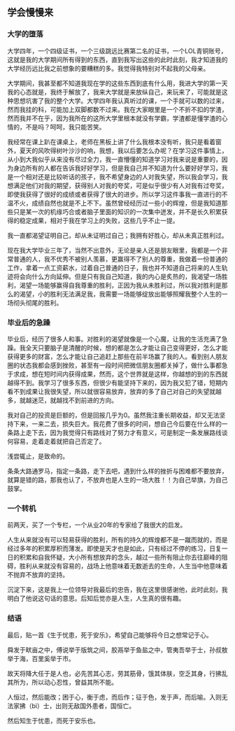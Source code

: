 ## 学会慢慢来

### 大学的堕落

大学四年，一个四级证书，一个三级跳远比赛第二名的证书，一个LOL青铜账号，这就是我的大学期间所有得到的东西，直到我写出这些的此时此刻，我才知道我的大学经历远比我之前想象的要糟糕的多。我觉得我特别对不起我的父母亲。

大学期间，我甚至都不知道我现在学的这些东西到底有什么用，我进大学的第一天我的心态就是，我终于解放了，我来大学就是来放纵自己，来玩来了，可能就是这种思想坑害了我的整个大学。大学四年我认真听过的课，一个手就可以数的过来，然而我挂的科，可能加上双脚都数不过来。我在大家眼里是一个不折不扣的学渣，然而我并不在乎，因为我所在的这所大学里根本就没有学霸，学渣都是懂学渣的心情的，不是吗？呵呵，我只能苦笑。

我经常在课上趴在课桌上，老师在黑板上讲了什么我根本没有听，我只是看着窗外，夏天的风吹得树叶沙沙的响，我想，我以后要怎么办呢？在学习这件事情上，从小到大我似乎从来没有尽过全力，我一直懵懂的知道学习对我来说是重要的，因为身边所有的人都在告诉我好好学习，但是我自己并不知道为什么要好好学习，我是一个相对还是比较听话的孩子，我不希望身边的人对我失望，所以我会学习，我想满足他们对我的期望，获得别人对我的夸奖，可是似乎很少有人对我有过夸奖，即使我获得了很好的成绩或者获得了很大的进步。所以学习这件事我一直进行的不温不火，成绩自然也就是不上不下。虽然曾经经历过一些小的辉煌，但是我知道那些只是某一次的机缘巧合或者脑子里面的知识的一次集中迸发，并不是长久积累获得的稳定成果，相对于我在学习上的失败，这些几乎不止一提。

我一直都渴望证明自己，却从未证明过自己；我拥有好胜心，却从未真正胜利过。

现在我大学毕业三年了，当然不出意外，无论是亲人还是朋友眼里，我都是一个非常普通的人，我不优秀不被别人羡慕，更赢得不了别人的尊重，我做着一份普通的工作，拿着一点工资薪水，过着自己普通的日子，我也并不知道自己将来的人生轨迹将会向什么方向延伸。但是只有我自己知道，我的内心是炙热的，我渴望一场胜利，渴望一场能够赢得自我尊重的胜利，正因为我从未胜利过，所以我对胜利是那么的渴望，小的胜利无法满足我，我需要一场能够绽放出能够照耀我整个人生的一场彻头彻尾的胜利。

### 毕业后的急躁

毕业后，经历了很多人和事。对胜利的渴望就像是一个心魔，让我的生活充满了急躁。我全天只要脑子是清醒的时候，想的都是怎么才能让自己变得更好，怎么才能获得更多的财富，怎么才能让自己追赶上那些在前半场赢了我的人。看到别人朋友圈的状态我都会感到挫败，甚至有一段时间把微信朋友圈都关掉了，做什么事都急于求成，想在短时间内获得成果，然而，这个世界就是这样，你越想的到的东西就越得不到。我学习了很多东西，但很少有能坚持下来的，因为我又犯了错，短期内看不到成果让我很失望，所以就很容易放弃，放弃的多了自己对自己的失望就越多，就越迷茫，就越找不到前进的方向。

我对自己的投资是巨额的，但是回报几乎为0。虽然我注重长期收益，却又无法坚持下来，一来二去，损失巨大。我花费了很多的时间，想自己今后要在什么样的一条路上走下去，因为我觉得只有路线对了努力才有意义，可是制定一条发展路线谈何容易，走着走着就把自己否定了。

浅尝辄止，是致命的。

条条大路通罗马，指定一条路，走下去吧，遇到什么样的挫折与困难都不要放弃，就算是错的路，那我也认了，不放弃也是人生的一场大胜！！为自己举旗，为自己鼓掌。

### 一个转机

前两天，买了一个专栏，一个从业20年的专家给了我很大的启发。

人生从来就没有可以轻易获得的胜利，所有的持久的辉煌都不是一蹴而就的，而是经过多年的积累厚积而薄发。即使是天才也是如此，只有经过不停的练习，日复一日的积累和自我怀疑，大小所有想放弃的念头，越过一些所有阻止你去往巅峰的阻碍，胜利从来就没有容易的，战场上他意味着无数逝去的生命，人生当中他意味着不抛弃不放弃的坚持。

沉淀下来，这是我上一位领导对我最后的忠告，我在这里很感谢他，此时此刻，我明白了他说这句话的意思。后知后觉亦是人生，人生真的很有趣。

### 结语

最后，贴一首《生于忧患，死于安乐》，希望自己能够将今日之想常记于心。

舜发于畎亩之中，傅说举于版筑之间，胶鬲举于鱼盐之中，管夷吾举于士，孙叔敖举于海，百里奚举于市。

故天将降大任于是人也，必先苦其心志，劳其筋骨，饿其体肤，空乏其身，行拂乱其所为，所以动心忍性，曾益其所不能。

人恒过，然后能改；困于心，衡于虑，而后作；征于色，发于声，而后喻。入则无法家拂（bì）士，出则无敌国外患者，国恒亡。

然后知生于忧患，而死于安乐也。
